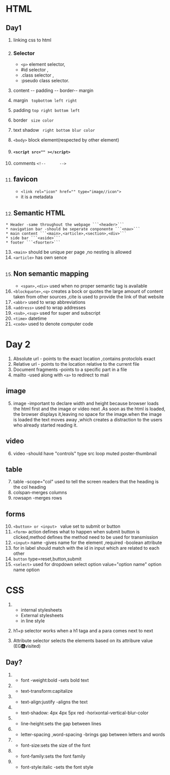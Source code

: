 # HTML 
## Day1

1. linking css to html <link href="" rel="stylesheet"/>
2. ### Selector
   * ```<p>``` element selector,
   * #id selector ,
   * .class selector ,
   * :pseudo class selector.

3. content --  padding --  border-- margin
4. margin ``` topbottom left right```
5. padding ```top right bottom left```
6. border  ``` size color```
7. text shadow ``` right bottom blur color```
8. ```<body>``` block element(respected by other element)
9. #### ```<script src="" ></script>```
10. comments ```<!--      -->```
11. ## favicon 
    * ```<link rel="icon" href="" type="image//icon">```
    * it is a metadata
12.  ## Semantic HTML
    * Header -same throughout the webpage ```<header>```
    * navigation bar -should be seperate conponente ```<nav>```
    * main content ```<main>,<article>,<section>,<div>``` 
    * side bar ```<aside>```
    * footer ```<foorter>```
13. ```<main>``` should be unique per page ,no nesting is allowed 
14. ```<article>``` has own sence 
15. ## Non semantic mapping
    * ```<span>,<div>``` used when no proper semantic tag is available
16. ```<blockquote>,<q>``` creates a bock or quotes the large amount of content taken from other sources ,cite is used to provide the link of that website
17. ```<abbr>``` used to wrap abbreviations
18. ```<address>``` used to wrap addresses
19. ```<sub>,<sup>``` used for super and subscript
20. ```<time>``` datetime
21. ```<code>``` used to denote computer code

# Day 2
1. Absolute url - points to the exact location ,contains protoclols exact
2. Relative url - points to the location relative to the current file
3. Document fragments -points to a specific part in a file 
4. mailto -used along with ```<a>``` to redirect to mail
## image
5. image -important to declare width and height because browser loads the html first and the image or video next .As soon as the html is loaded, the browser displays it,leaving no space for the image.when the image is loaded the text moves away ,which creates a distraction to the users who already started reading it.
## video
6. video -should have "controls" type src loop muted  poster-thumbnail
## table
7. table -scope="col" used to tell the screen readers that the heading is the col heading 
8. colspan-merges columns
9. rowsapn -merges rows
## forms
10. ```<button> or <input> ``` value set to submit or button
11. ```<form>``` action defines what to happen when submit button is clicked,method defines the method need to be used for transmission
12. ```<input>``` name -gives name for the element ,required -boolean attribute
13. for in label should match with the id in input which are related to each other
14. ```button``` type=reset,button,submit
15.  ```<select>``` used for dropdown select option value="option name" option name option




# CSS
1.    * internal stylesheets
      * External stylesheets
      * in line style
    
2. h1+p selector works when a h1 taga and a para comes next to next
3. Attribute selector selects the elements based on its attribure value (EG:a:visited)

## Day?
1.    * font -weight:bold -sets bold text
2.    * text-transform:capitalize
3.    * text-align:justify -aligns the text 
4.    * text-shadow: 4px 4px 5px red -horixontal-vertical-blur-color
5.    * line-height:sets the gap between lines
6.    * letter-spacing ,word-spacing -brings gap between letters and words
7.    * font-size:sets the size of the font
8.    * font-family:sets the font family
9.    * font-style:italic -sets the font style

